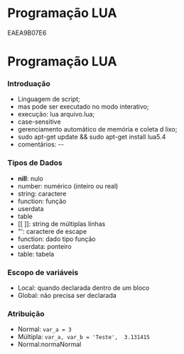 # Programação LUA

EAEA9B07E6

# Programação LUA

### Introduação

+ Linguagem de script;
+ mas pode ser executado no modo interativo;
+ execução: lua arquivo.lua;
+ case-sensitive
+ gerenciamento automático de memória e coleta d lixo;
+ sudo apt-get update && sudo apt-get install lua5.4
+ comentários: --

### Tipos de Dados

+ **nill**: nulo
+ number: numérico (inteiro ou real)
+ string: caractere
+ function: função
+ userdata
+ table
+ [[ ]]: string de múltiplas linhas
+ "': caractere de escape
+ function: dado tipo função
+ userdata: ponteiro
+ table: tabela

### Escopo de variáveis

+ Local: quando declarada dentro de um bloco
+ Global: não precisa ser declarada

### Atribuição

+ Normal: `var_a = 3`  
+ Múltipla: `var_a, var_b = 'Teste',  3.131415`
+ Normal:normaNormal
